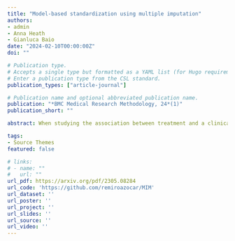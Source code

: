 ```yaml
---
title: "Model-based standardization using multiple imputation"
authors:
- admin
- Anna Heath
- Gianluca Baio
date: "2024-02-10T00:00:00Z"
doi: ""

# Publication type.
# Accepts a single type but formatted as a YAML list (for Hugo requirements).
# Enter a publication type from the CSL standard.
publication_types: ["article-journal"]

# Publication name and optional abbreviated publication name.
publication: "*BMC Medical Research Methodology, 24*(1)"
publication_short: ""

abstract: When studying the association between treatment and a clinical outcome, a parametric multivariable model of the conditional outcome expectation is often used to adjust for covariates. The treatment coefficient of the outcome model targets a conditional treatment effect. Model-based standardization is typically applied to average the model predictions over the target covariate distribution, and generate a covariate-adjusted estimate of the marginal treatment effect. The standard approach to model-based standardization involves maximum-likelihood estimation and use of the non-parametric bootstrap. We introduce a novel, general-purpose, model-based standardization method based on multiple imputation that is easily applicable when the outcome model is a generalized linear model. We term our proposed approach multiple imputation marginalization (MIM). MIM consists of two main stages - the generation of synthetic datasets and their analysis. MIM accommodates a Bayesian statistical framework, which naturally allows for the principled propagation of uncertainty, integrates the analysis into a probabilistic framework, and allows for the incorporation of prior evidence. We conduct a simulation study to benchmark the finite-sample performance of MIM in conjunction with a parametric outcome model. The simulations provide proof-of-principle in scenarios with binary outcomes, continuous-valued covariates, a logistic outcome model and the marginal log odds ratio as the target effect measure. When parametric modeling assumptions hold, MIM yields unbiased estimation in the target covariate distribution, valid coverage rates, and similar precision and efficiency than the standard approach to model-based standardization. We demonstrate that multiple imputation can be used to marginalize over a target covariate distribution, providing appropriate inference with a correctly specified parametric outcome model and offering statistical performance comparable to that of the standard approach to model-based standardization.

tags:
- Source Themes
featured: false

# links:
# - name: ""
#   url: ""
url_pdf: https://arxiv.org/pdf/2305.08284
url_code: 'https://github.com/remiroazocar/MIM'
url_dataset: ''
url_poster: ''
url_project: ''
url_slides: ''
url_source: ''
url_video: ''
---
```

